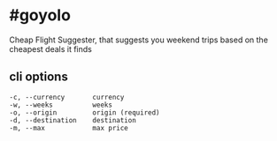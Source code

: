 \#goyolo
===

Cheap Flight Suggester, that suggests you weekend trips based on the cheapest deals it finds

## cli options

```
-c, --currency       currency
-w, --weeks          weeks
-o, --origin         origin (required)
-d, --destination    destination
-m, --max            max price
```
